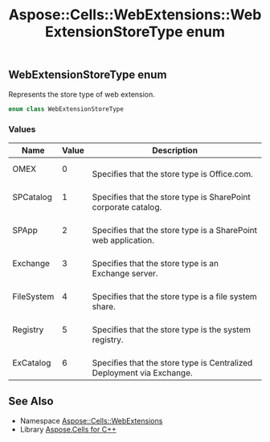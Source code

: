 ﻿---
title: Aspose::Cells::WebExtensions::WebExtensionStoreType enum
linktitle: WebExtensionStoreType
second_title: Aspose.Cells for C++ API Reference
description: 'Aspose::Cells::WebExtensions::WebExtensionStoreType enum. Represents the store type of web extension in C++.'
type: docs
weight: 1100
url: /cpp/aspose.cells.webextensions/webextensionstoretype/
---
## WebExtensionStoreType enum


Represents the store type of web extension.

```cpp
enum class WebExtensionStoreType
```

### Values

| Name | Value | Description |
| --- | --- | --- |
| OMEX | 0 | <br>Specifies that the store type is Office.com. |
| SPCatalog | 1 | <br>Specifies that the store type is SharePoint corporate catalog. |
| SPApp | 2 | <br>Specifies that the store type is a SharePoint web application. |
| Exchange | 3 | <br>Specifies that the store type is an Exchange server. |
| FileSystem | 4 | <br>Specifies that the store type is a file system share. |
| Registry | 5 | <br>Specifies that the store type is the system registry. |
| ExCatalog | 6 | <br>Specifies that the store type is Centralized Deployment via Exchange. |

## See Also

* Namespace [Aspose::Cells::WebExtensions](../)
* Library [Aspose.Cells for C++](../../)
